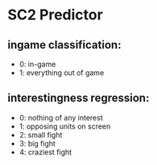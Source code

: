 # SC2 Predictor

## ingame classification:
- 0: in-game
- 1: everything out of game

## interestingness regression:
- 0: nothing of any interest
- 1: opposing units on screen
- 2: small fight
- 3: big fight
- 4: craziest fight